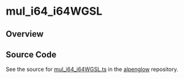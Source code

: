 # mul_i64_i64WGSL

## Overview





## Source Code

See the source for [mul_i64_i64WGSL.ts](https://github.com/phetsims/alpenglow/blob/main/js/webgpu/wgsl/math/mul_i64_i64WGSL.ts) in the [alpenglow](https://github.com/phetsims/alpenglow) repository.
